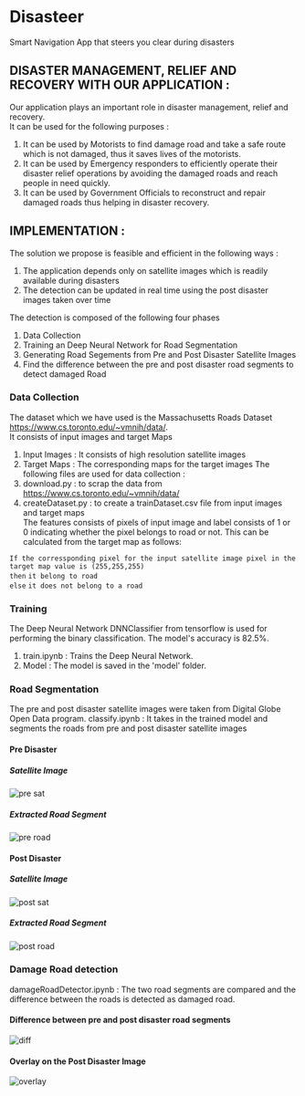 # Disasteer

Smart Navigation App that steers you clear during disasters


## DISASTER MANAGEMENT, RELIEF AND RECOVERY WITH OUR APPLICATION :
  Our application plays an important role in disaster management, relief and recovery.  
  It can be used for the following purposes :
  1) It can be used by Motorists to find damage road and take a safe route which is not damaged, thus it saves lives of the motorists.
  2) It can be used by Emergency responders to efficiently operate their disaster relief operations by avoiding the damaged roads and reach people in need quickly.
  3) It can be used by Government Officials to reconstruct and repair damaged roads thus helping in disaster recovery.
  
## IMPLEMENTATION : 
   The solution we propose is feasible and efficient in the following ways : 
   1) The application depends only on satellite images which is readily available during disasters
   2) The detection can be updated in real time using the post disaster images taken over time
   
   The detection is composed of the following four phases  
   1) Data Collection  
   2) Training an Deep Neural Network for Road Segmentation
   3) Generating Road Segements from Pre and Post Disaster Satellite Images
   4) Find the difference between the pre and post disaster road segments to detect damaged Road
   

### Data Collection   
  The dataset which we have used is the Massachusetts Roads Dataset https://www.cs.toronto.edu/~vmnih/data/.  
  It consists of input images and target Maps
  1) Input Images : It consists of high resolution satellite images
  2) Target Maps : The corresponding maps for the target images
  The following files are used for data collection :
  1) download.py : to scrap the data from https://www.cs.toronto.edu/~vmnih/data/ 
  2) createDataset.py : to create a trainDataset.csv file from input images and target maps  
  The features consists of pixels of input image and label consists of 1 or 0 indicating whether the pixel belongs to road or not. This can be calculated from the target map as follows:  
  
  `If the corressponding pixel for the input satellite image pixel in the target map value is (255,255,255)`  
   `then` 
      `it belong to road`     
   `else` 
      `it does not belong to a road`
      
  ### Training
  The Deep Neural Network DNNClassifier from tensorflow is used for performing the binary classification. The model's accuracy is 82.5%.
  1) train.ipynb : Trains the Deep Neural Network.
  2) Model : The model is saved in the 'model' folder.
  
  ### Road Segmentation
  The pre and post disaster satellite images were taken from Digital Globe Open Data program.
  classify.ipynb : It takes in the trained model and segments the roads from pre and post disaster satellite images
  #### Pre Disaster
  ##### Satellite Image
  ![pre sat](https://github.com/KiruthikaAdhi/safe-route-finder/blob/master/preDisaster/channelviewPre.jpg?raw=true)
  
  ##### Extracted Road Segment
  ![pre road](https://github.com/KiruthikaAdhi/safe-route-finder/blob/master/classify_output/channelviewPreRoad.jpeg?raw=true)
  
  #### Post Disaster
  ##### Satellite Image
  ![post sat](https://github.com/KiruthikaAdhi/safe-route-finder/blob/master/postDisaster/channelview.jpg?raw=true)
  
  ##### Extracted Road Segment
  ![post road](https://github.com/KiruthikaAdhi/safe-route-finder/blob/master/classify_output/channelviewPostRoad.jpeg?raw=true)
  
  ### Damage Road detection
  damageRoadDetector.ipynb : The two road segments are compared and the difference between the roads is detected as damaged road.
  
  #### Difference between pre and post disaster road segments
  ![diff](https://github.com/KiruthikaAdhi/safe-route-finder/blob/master/damageRoad.jpeg?raw=true)
  
  #### Overlay on the Post Disaster Image
  ![overlay](https://github.com/KiruthikaAdhi/safe-route-finder/blob/master/overlayDamagedRoad.jpeg?raw=true)

